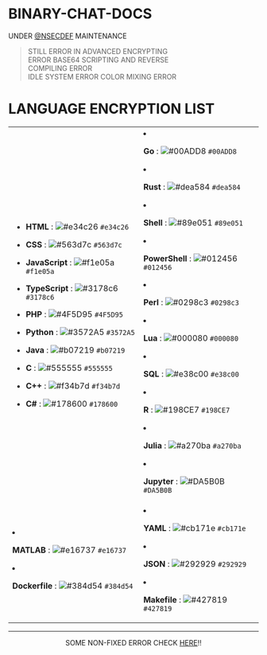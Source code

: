 # BINARY-CHAT-DOCS  

UNDER [@NSECDEF](https://github.com/NSECDEF) MAINTENANCE  

> STILL ERROR IN ADVANCED ENCRYPTING  
> ERROR BASE64 SCRIPTING AND REVERSE  
> COMPILING ERROR  
> IDLE SYSTEM ERROR
> COLOR MIXING ERROR

# LANGUAGE ENCRYPTION LIST

<table>
  <tr>
    <td>

- **HTML** : ![#e34c26](https://placehold.co/20x20/e34c26/e34c26.png) `#e34c26`  
- **CSS** : ![#563d7c](https://placehold.co/20x20/563d7c/563d7c.png) `#563d7c`  
- **JavaScript** : ![#f1e05a](https://placehold.co/20x20/f1e05a/f1e05a.png) `#f1e05a`  
- **TypeScript** : ![#3178c6](https://placehold.co/20x20/3178c6/3178c6.png) `#3178c6`  
- **PHP** : ![#4F5D95](https://placehold.co/20x20/4F5D95/4F5D95.png) `#4F5D95`  
- **Python** : ![#3572A5](https://placehold.co/20x20/3572A5/3572A5.png) `#3572A5`  
- **Java** : ![#b07219](https://placehold.co/20x20/b07219/b07219.png) `#b07219`  
- **C** : ![#555555](https://placehold.co/20x20/555555/555555.png) `#555555`  
- **C++** : ![#f34b7d](https://placehold.co/20x20/f34b7d/f34b7d.png) `#f34b7d`  
- **C#** : ![#178600](https://placehold.co/20x20/178600/178600.png) `#178600`  

    </td>
    <td>

- **Go** : ![#00ADD8](https://placehold.co/20x20/00ADD8/00ADD8.png) `#00ADD8`  
- **Rust** : ![#dea584](https://placehold.co/20x20/dea584/dea584.png) `#dea584`  
- **Shell** : ![#89e051](https://placehold.co/20x20/89e051/89e051.png) `#89e051`  
- **PowerShell** : ![#012456](https://placehold.co/20x20/012456/012456.png) `#012456`  
- **Perl** : ![#0298c3](https://placehold.co/20x20/0298c3/0298c3.png) `#0298c3`  
- **Lua** : ![#000080](https://placehold.co/20x20/000080/000080.png) `#000080`  
- **SQL** : ![#e38c00](https://placehold.co/20x20/e38c00/e38c00.png) `#e38c00`  
- **R** : ![#198CE7](https://placehold.co/20x20/198CE7/198CE7.png) `#198CE7`  
- **Julia** : ![#a270ba](https://placehold.co/20x20/a270ba/a270ba.png) `#a270ba`  
- **Jupyter** : ![#DA5B0B](https://placehold.co/20x20/DA5B0B/DA5B0B.png) `#DA5B0B`  

    </td>
  </tr>
  <tr>
    <td>

- **MATLAB** : ![#e16737](https://placehold.co/20x20/e16737/e16737.png) `#e16737`  
- **Dockerfile** : ![#384d54](https://placehold.co/20x20/384d54/384d54.png) `#384d54`  

    </td>
    <td>

- **YAML** : ![#cb171e](https://placehold.co/20x20/cb171e/cb171e.png) `#cb171e`  
- **JSON** : ![#292929](https://placehold.co/20x20/292929/292929.png) `#292929`  
- **Makefile** : ![#427819](https://placehold.co/20x20/427819/427819.png) `#427819`  

    </td>
  </tr>
</table>

---


<p align="center">
  SOME NON-FIXED ERROR CHECK <a href="https://github.com/NSECDEF">HERE</a>‼️️
</p>






